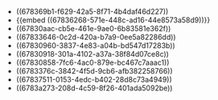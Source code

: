 - ((678369b1-f629-42a5-8f71-4b4daf46d227))
- {{embed ((67836268-571e-448c-ad16-44e8573a58d9))}}
- ((67830aac-cb5e-461e-9ae0-6b83581e362f))
- ((67833646-0c2d-420a-b7a9-0ee5a82286dd))
- ((67830960-3837-4e83-a04b-bd547d17283b))
- ((67830918-301a-4102-a37a-38f84d07ce8c))
- ((67830858-7fc6-4ac0-879e-bc467c7aaac1))
- ((6783376c-3842-4f5d-9cb6-afb382258766))
- ((67837511-0153-4edc-b402-28d8c73a4949))
- ((6783a273-208d-4c59-8f26-401ada5092be))